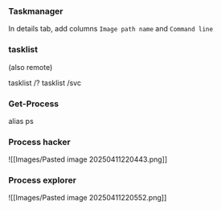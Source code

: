 
### Taskmanager

In details tab, add columns `Image path name` and `Command line`

### tasklist
(also remote)

tasklist /?
tasklist /svc

### Get-Process

alias ps

### Process hacker

![[Images/Pasted image 20250411220443.png]]

### Process explorer

![[Images/Pasted image 20250411220552.png]]


